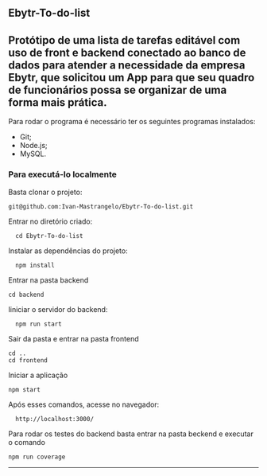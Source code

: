 ## Ebytr-To-do-list

Protótipo de uma lista de tarefas editável com uso de front e backend conectado ao banco de dados para atender a necessidade da empresa Ebytr, que solicitou um App para que seu quadro de funcionários possa se organizar de uma forma mais prática.
---

Para rodar o programa é necessário ter os seguintes programas instalados:
 - Git; 
 - Node.js;
 - MySQL.
 
 ### Para executá-lo localmente

Basta clonar o projeto:
```
git@github.com:Ivan-Mastrangelo/Ebytr-To-do-list.git
```
Entrar no diretório criado:
```
  cd Ebytr-To-do-list
  ```
Instalar as dependências do projeto:
```
  npm install
  ```
Entrar na pasta backend
```
cd backend
```
Iiniciar o servidor do backend:
```
  npm run start
  ```
Sair da pasta e entrar na pasta frontend
```
cd ..
cd frontend
```
Iniciar a aplicação
```
npm start
```
Após esses comandos, acesse no navegador:
```
  http://localhost:3000/
  ```
Para rodar os testes do backend basta entrar na pasta beckend e executar o comando
```
npm run coverage
```
---
